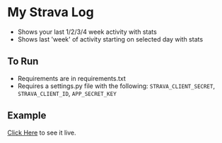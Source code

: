 My Strava Log
=============

 - Shows your last 1/2/3/4 week activity with stats
 - Shows last 'week' of activity starting on selected day with stats

## To Run

 - Requirements are in requirements.txt
 - Requires a settings.py file with the following: `STRAVA_CLIENT_SECRET`,
   `STRAVA_CLIENT_ID`, `APP_SECRET_KEY`

## Example
[Click Here](http://strava.lindenbach.ca) to see it live.

